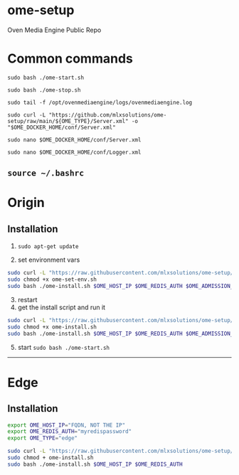 # ome-setup
Oven Media Engine Public Repo

# Common commands

`sudo bash ./ome-start.sh`

`sudo bash ./ome-stop.sh`

`sudo tail -f /opt/ovenmediaengine/logs/ovenmediaengine.log`

`sudo curl -L "https://github.com/mlxsolutions/ome-setup/raw/main/${OME_TYPE}/Server.xml" -o "$OME_DOCKER_HOME/conf/Server.xml"`

`sudo nano $OME_DOCKER_HOME/conf/Server.xml`

`sudo nano $OME_DOCKER_HOME/conf/Logger.xml`

`source ~/.bashrc`
---
# Origin

## Installation

1) `sudo apt-get update`

2) set environment vars
   
```bash
sudo curl -L "https://raw.githubusercontent.com/mlxsolutions/ome-setup/refs/heads/main/origin/ome-set-env.sh" -o ome-set-env.sh
sudo chmod +x ome-set-env.sh
sudo bash ./ome-install.sh $OME_HOST_IP $OME_REDIS_AUTH $OME_ADMISSION_WEBHOOK_SECRET $OME_API_ACCESS_TOKEN
```
3) restart
4)  get the install script and run it
```bash
sudo curl -L "https://raw.githubusercontent.com/mlxsolutions/ome-setup/refs/heads/main/origin/ome-install.sh" -o ome-install.sh
sudo chmod +x ome-install.sh
sudo bash ./ome-install.sh $OME_HOST_IP $OME_REDIS_AUTH $OME_ADMISSION_WEBHOOK_SECRET $OME_API_ACCESS_TOKEN
```
5) start `sudo bash ./ome-start.sh`

---
# Edge

## Installation

```bash
export OME_HOST_IP="FQDN, NOT THE IP"
export OME_REDIS_AUTH="myredispassword"
export OME_TYPE="edge"
```

```bash
sudo curl -L "https://raw.githubusercontent.com/mlxsolutions/ome-setup/refs/heads/main/edge/ome-install.sh" -o ome-install.sh
sudo chmod + ome-install.sh
sudo bash ./ome-install.sh $OME_HOST_IP $OME_REDIS_AUTH
```


